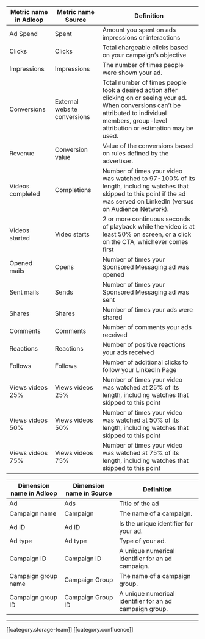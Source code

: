 

|  **Metric name in Adloop**  |  **Metric name Source**  |  **Definition**  | 
|  --- |  --- |  --- | 
|  Ad Spend | Spent | Amount you spent on ads impressions or interactions | 
|   Clicks | Clicks | Total chargeable clicks based on your campaign’s objective | 
|   Impressions | Impressions | The number of times people were shown your ad. | 
|   Conversions | External website conversions | Total number of times people took a desired action after clicking on or seeing your ad. When conversions can’t be attributed to individual members, group-level attribution or estimation may be used. | 
|   Revenue | Conversion value | Value of the conversions based on rules defined by the advertiser. | 
|   Videos completed | Completions | Number of times your video was watched to 97-100% of its length, including watches that skipped to this point if the ad was served on LinkedIn (versus on Audience Network). | 
|   Videos started | Video starts | 2 or more continuous seconds of playback while the video is at least 50% on screen, or a click on the CTA, whichever comes first | 
|   Opened mails | Opens | Number of times your Sponsored Messaging ad was opened | 
|   Sent mails | Sends | Number of times your Sponsored Messaging ad was sent | 
|   Shares | Shares | Number of times your ads were shared | 
|   Comments | Comments | Number of comments your ads received | 
|   Reactions | Reactions | Number of positive reactions your ads received | 
|   Follows | Follows | Number of additional clicks to follow your LinkedIn Page | 
|   Views videos 25% | Views videos 25% | Number of times your video was watched at 25% of its length, including watches that skipped to this point | 
|   Views videos 50% | Views videos 50% | Number of times your video was watched at 50% of its length, including watches that skipped to this point | 
|   Views videos 75% | Views videos 75% | Number of times your video was watched at 75% of its length, including watches that skipped to this point | 



|  **Dimension name in Adloop**  |  **Dimension name in Source**  |  **Definition**  | 
|  --- |  --- |  --- | 
|   Ad | Ads | Title of the ad | 
|   Campaign name | Campaign | The name of a campaign. | 
|   Ad ID | Ad ID | Is the unique identifier for your ad. | 
|   Ad type | Ad type | Type of your ad. | 
|   Campaign ID | Campaign ID | A unique numerical identifier for an ad campaign. | 
|   Campaign group name | Campaign Group  | The name of a campaign group. | 
|   Campaign group ID  | Campaign Group ID | A unique numerical identifier for an ad campaign group. | 





*****

[[category.storage-team]] 
[[category.confluence]] 
